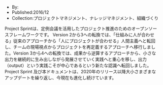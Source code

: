 - By:
- Published:2016/12
- Collection:プロジェクトマネジメント、ナレッジマネジメント、組織づくり

Project Sprintは、定例会議を活用したプロジェクト推進のためのオープンソースフレームワークです。
Version 2から3への転換では、「仕組みに人が合わせる」従来のアプローチから「人にプロジェクトが合わせる」人間主義へと転回し、チームの現場視点からプロジェクトを再定義するアプローチへ移行しました。Version 3から4への転換では、成果から逆算するアプローチから、小さな出力を継続的に生み出しながら発展させていく実践へと重心を移し、出力（output）という実践こそが中心であるという新たな認識へ転回しました。Project Sprint 及び本ドキュメントは、2020年のリリース以降大小さまざまなアップデートを繰り返し、今現在も進化し続けています。